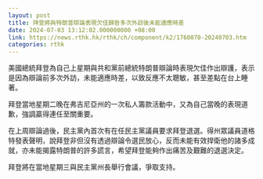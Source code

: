 ```yaml
---
layout: post
title: 拜登將與特朗普辯論表現欠佳歸咎多次外訪後未能適應時差
date: 2024-07-03 13:12:02.000000000 +08:00
link: https://news.rthk.hk/rthk/ch/component/k2/1760070-20240703.htm
categories: rthk
---
```


美國總統拜登為自己上星期與共和黨前總統特朗普辯論時表現欠佳作出辯護，表示是因為辯論前多次外訪，未能適應時差，以致反應不太聰敏，甚至差點在台上睡著。

拜登當地星期二晚在弗吉尼亞州的一次私人籌款活動中，又為自己當晚的表現道歉，強調贏得連任至關重要。

在上周辯論過後，民主黨內首次有在任民主黨議員要求拜登退選。得州眾議員道格特發表聲明，說拜登非但沒有透過辯論令選民放心，反而未能有效捍衛他的諸多成就，亦未能揭露特朗普的許多謊言，希望拜登能夠作出痛苦及艱難的退選決定。

拜登將在當地星期三與民主黨州長舉行會議，爭取支持。
